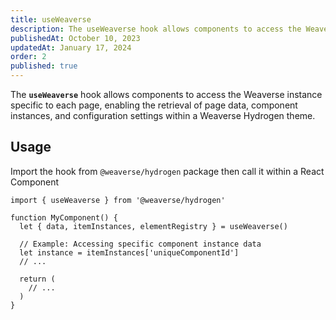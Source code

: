 ```yaml
---
title: useWeaverse
description: The useWeaverse hook allows components to access the Weaverse instance specific to each page.
publishedAt: October 10, 2023
updatedAt: January 17, 2024
order: 2
published: true
---
```


The **`useWeaverse`** hook allows components to access the Weaverse instance specific to each page, enabling the retrieval of page data, component instances, and configuration settings within a Weaverse Hydrogen theme.

Usage
-----

Import the hook from `@weaverse/hydrogen` package then call it within a React Component

```tsx
import { useWeaverse } from '@weaverse/hydrogen'

function MyComponent() {
  let { data, itemInstances, elementRegistry } = useWeaverse()

  // Example: Accessing specific component instance data
  let instance = itemInstances['uniqueComponentId']
  // ...

  return (
    // ...
  )
}
```
